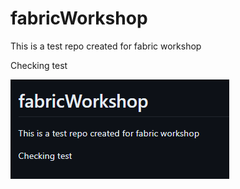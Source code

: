 # fabricWorkshop

This is a test repo created for fabric workshop

Checking test

![Alt text](image.png)